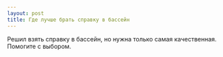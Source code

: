 ```yaml
---
layout: post 
title: Где лучше брать справку в бассейн 
--- 
```

Решил взять справку в бассейн, но нужна только самая качественная. Помогите с выбором.
